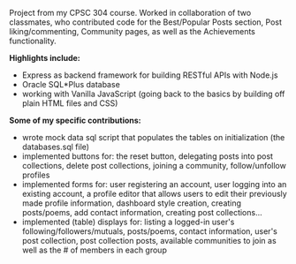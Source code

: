 Project from my CPSC 304 course. Worked in collaboration of two classmates, who contributed code for the Best/Popular Posts section, Post liking/commenting, Community pages, as well as the Achievements functionality.

**Highlights include:**
- Express as backend framework for building RESTful APIs with Node.js
- Oracle SQL*Plus database
- working with Vanilla JavaScript (going back to the basics by building off plain HTML files and CSS)

**Some of my specific contributions:**
- wrote mock data sql script that populates the tables on initialization (the databases.sql file)
- implemented buttons for: the reset button, delegating posts into post collections, delete post collections, joining a community, follow/unfollow profiles
- implemented forms for: user registering an account, user logging into an existing account, a profile editor that allows users to edit their previously made profile information, dashboard style creation, creating posts/poems, add contact information, creating post collections...
- implemented (table) displays for: listing a logged-in user's following/followers/mutuals, posts/poems, contact information, user's post collection, post collection posts, available communities to join as well as the # of members in each group
